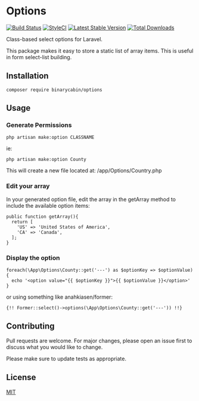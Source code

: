 # Options

[![Build Status](https://travis-ci.org/binarycabin/options.svg?branch=master)](https://travis-ci.org/binarycabin/options)
[![StyleCI](https://github.styleci.io/repos/174015614/shield?branch=master)](https://github.styleci.io/repos/174015614)
[![Latest Stable Version](http://img.shields.io/packagist/v/binarycabin/options.svg?style=flat)](https://packagist.org/packages/binarycabin/options)
[![Total Downloads](http://img.shields.io/packagist/dt/binarycabin/options.svg?style=flat)](https://packagist.org/packages/binarycabin/options)

Class-based select options for Laravel.

This package makes it easy to store a static list of array items. This is useful in form select-list building.

## Installation

```$xslt
composer require binarycabin/options
```

## Usage

### Generate Permissions

```$xslt
php artisan make:option CLASSNAME
```

ie:

```$xslt
php artisan make:option County
```

This will create a new file located at: /app/Options/Country.php

### Edit your array

In your generated option file, edit the array in the getArray method to include the available option items:

```
public function getArray(){
  return [
    'US' => 'United States of America',
    'CA' => 'Canada',
  ];
}
```

### Display the option

```
foreach(\App\Options\County::get('---') as $optionKey => $optionValue)
{
  echo '<option value="{{ $optionKey }}">{{ $optionValue }}</option>'
}
```

or using something like anahkiasen/former:

```
{!! Former::select()->options(\App\Options\County::get('---')) !!}
```

## Contributing
Pull requests are welcome. For major changes, please open an issue first to discuss what you would like to change.

Please make sure to update tests as appropriate.

## License
[MIT](https://choosealicense.com/licenses/mit/)
